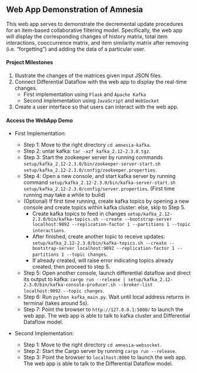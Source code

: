 ## Web App Demonstration of Amnesia

This web app serves to demonstrate the decremental update procedures for an item-based collaborative filtering model. Specifically, the web app will display the corresponding changes of history matrix, total item interactions, cooccurrence matrix, and item similarity matrix after removing (i.e. “forgetting”) and adding the data of a particular user.

#### Project Milestones

1. Illustrate the changes of the matrices given input JSON files.
2. Connect Differential Dataflow with the web app to display the real-time changes.
   - First implementation using `Flask` and `Apache Kafka`
   - Second implementation using `JavaScript` and `WebSocket`
3. Create a user interface so that users can interact with the web app.

#### Access the WebApp Demo

- First Implementation:
  - Step 1: Move to the right directory `cd amnesia-kafka`.
  - Step 2: untar kafka: `tar -xzf kafka_2.12-2.3.0.tgz`.
  - Step 3: Start the zookeeper server by running commands `setup/kafka_2.12-2.3.0/bin/zookeeper-server-start.sh setup/kafka_2.12-2.3.0/config/zookeeper.properties`.
  - Step 4: Open a new console, and start kafka server by running command `setup/kafka_2.12-2.3.0/bin/kafka-server-start.sh setup/kafka_2.12-2.3.0/config/server.properties`. (First time running may take a while to build)
  - (Optional) If first time running, create kafka topics by opening a new console and create topics within kafka cluster: else, skip to Step 5. 
    - Create kafka topics to feed in changes `setup/kafka_2.12-2.3.0/bin/kafka-topics.sh --create --bootstrap-server localhost:9092 --replication-factor 1 --partitions 1 --topic interactions`.
    - After finished, create another topic to receive updates: `setup/kafka_2.12-2.3.0/bin/kafka-topics.sh --create --bootstrap-server localhost:9092 --replication-factor 1 --partitions 1 --topic changes`.
    - If already created, will raise error indicating topics already created, then proceed to step 5.
  - Step 5: Open another console, launch differential dataflow and direct its output to kafka: `cargo run --release | setup/kafka_2.12-2.3.0/bin/kafka-console-producer.sh --broker-list localhost:9092 --topic changes`.
  - Step 6: Run `python kafka_main.py`. Wait until local address returns in terminal (takes around 5s).
  - Step 7: Point the browser to `http://127.0.0.1:5000/` to launch the web app. The web app is able to talk to kafka cluster and Differential Dataflow model.

- Second Implementation:
  - Step 1: Move to the right directory `cd amnesia-websocket`.
  - Step 2: Start the Cargo server by running `cargo run --release`.
  - Step 3: Point the browser to `localhost:8000` to launch the web app. The web app is able to talk to the Differential Dataflow model.
